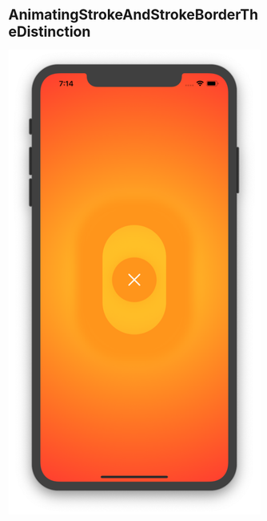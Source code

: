 # AnimatingStrokeAndStrokeBorderTheDistinction

![](https://github.com/ram4ik/AnimatingStrokeAndStrokeBorderTheDistinction/blob/master/AnimatingStrokeAndStrokeBorderTheDistinction/Assets.xcassets/Screenshot%202019-12-30%20at%2019.14.23.imageset/Screenshot%202019-12-30%20at%2019.14.23.png)
